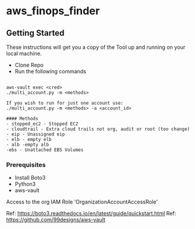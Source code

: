 # aws_finops_finder

## Getting Started

These instructions will get you a copy of the Tool up and running on your local machine.
 - Clone Repo
 - Run the following commands

 ```

aws-vault exec <cred>
./multi_account.py -m <methods>

If you wish to run for just one account use:
./multi_account.py -m <methods> -a <account_id>

#### Methods
- stopped_ec2 - Stopped EC2
- cloudtrail - Extra cloud trails not org, audit or root (too change)
- eip - Unassigned eip
- elb - empty elb
- alb -empty alb
-ebs - Unattached EBS Volumes

```

### Prerequisites

* Install Boto3
* Python3
* aws-vault

Access to the org IAM Role 'OrganizationAccountAccessRole'

Ref: https://boto3.readthedocs.io/en/latest/guide/quickstart.html
Ref: https://github.com/99designs/aws-vault



